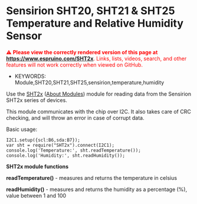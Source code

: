 <!--- Copyright (c) 2017 Uri Shaked. Released under the MIT license. -->
Sensirion SHT20, SHT21 & SHT25 Temperature and Relative Humidity Sensor
=====================

<span style="color:red">:warning: **Please view the correctly rendered version of this page at https://www.espruino.com/SHT2x**. Links, lists, videos, search, and other features will not work correctly when viewed on GitHub.</span>

* KEYWORDS: Module,SHT20,SHT21,SHT25,sensirion,temperature,humidity

Use the [SHT2x](/modules/SHT2x.js) ([About Modules](/Modules)) module for reading data from the Sensirion SHT2x series of devices.

This module communicates with the chip over I2C. It also takes care of CRC checking, and will throw an error in case of corrupt data.

Basic usage:

```
I2C1.setup({scl:B6,sda:B7});
var sht = require("SHT2x").connect(I2C1);
console.log('Temperature:', sht.readTemperature());
console.log('Humidity:', sht.readHumidity());
```

**SHT2x module functions**

**readTemperature()** - measures and returns the temperature in celsius

**readHumidity()** - measures and returns the humidity as a percentage (%), value between 1 and 100

